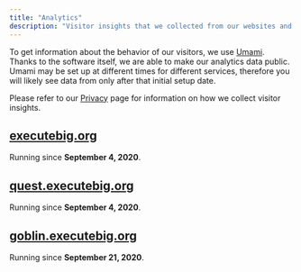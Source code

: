 ```yaml
---
title: "Analytics"
description: "Visitor insights that we collected from our websites and services."
---
```


To get information about the behavior of our visitors, we use [Umami](https://umami.is/). Thanks to the
software itself, we are able to make our analytics data public. Umami may be set up at different times
for different services, therefore you will likely see data from only after that initial setup date.

Please refer to our [Privacy](/privacy#tracking--data-collection) page for information on how we collect visitor insights.

## [executebig.org](https://umami.executebig.org/share/JuOb6AgY/Website)

Running since **September 4, 2020**. 

## [quest.executebig.org](https://umami.executebig.org/share/UeXPoGaz/Quest)

Running since **September 4, 2020**.

## [goblin.executebig.org](https://umami.executebig.org/share/uq5mv0Gq/Goblin)

Running since **September 21, 2020**.